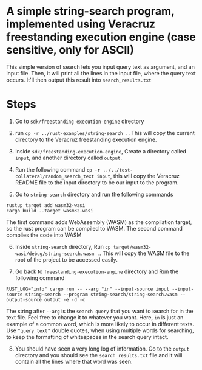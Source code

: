 # A simple string-search program, implemented using Veracruz freestanding execution engine (case sensitive, only for ASCII)


This simple version of search lets you input query text as argument, and an input file. Then, it will print all the lines in the input file, where the query text occurs. It'll then output this result into `search_results.txt`

# Steps

1. Go to `sdk/freestanding-execution-engine` directory

2. run `cp -r ../rust-examples/string-search .`. This will copy the current directory to the Veracruz freestanding execution engine. 

3. Inside `sdk/freestanding-execution-engine`, Create a directory called `input`, and another directory called `output`.

4. Run the following command `cp -r ../../test-collateral/random_search_text input`, this will copy the Veracruz README file to the input directory to be our input to the program.

5. Go to `string-search` directory and run the following commands
  ```
  rustup target add wasm32-wasi
  cargo build --target wasm32-wasi
  ```
The first command adds WebAssembly (WASM) as the compilation target, so the rust program can be compiled to WASM. The second command complies the code into WASM

6. Inside `string-search` directory, Run `cp target/wasm32-wasi/debug/string-search.wasm .`. 
  This will copy the WASM file to the root of the project to be accessed easily.

7. Go back to `freestanding-execution-engine` directory and Run the following command
```
RUST_LOG="info" cargo run -- --arg "in" --input-source input --input-source string-search --program string-search/string-search.wasm --output-source output -e -d -c
```
The string after `--arg` is the `search query` that you want to search for in the text file. Feel free to change it to whatever you want. Here, `in` is just an example of a common word, which is more likely to occur in different texts.  
Use `"query text"` double quotes, when using multiple words for searching, to keep the formatting of whitespaces in the search query intact.

8. You should have seen a very long log of information. Go to the `output` directory and you should see the `search_results.txt` file and it will contain all the lines where that word was seen.